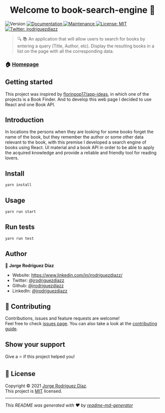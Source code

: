 <h1 align="center">Welcome to book-search-engine 👋</h1>
<p>
  <img alt="Version" src="https://img.shields.io/badge/version-0.1.0-blue.svg?cacheSeconds=2592000" />
  <a href="https://github.com/jrodriguezdiazz/book-search-engine#readme" target="_blank">
    <img alt="Documentation" src="https://img.shields.io/badge/documentation-yes-brightgreen.svg" />
  </a>
  <a href="https://github.com/jrodriguezdiazz/book-search-engine/graphs/commit-activity" target="_blank">
    <img alt="Maintenance" src="https://img.shields.io/badge/Maintained%3F-yes-green.svg" />
  </a>
  <a href="https://github.com/jrodriguezdiazz/book-search-engine/blob/master/LICENSE" target="_blank">
    <img alt="License: MIT" src="https://img.shields.io/github/license/jrodriguezdiazz/book-search-engine" />
  </a>
  <a href="https://twitter.com/jrodriguezdiazz" target="_blank">
    <img alt="Twitter: jrodriguezdiazz" src="https://img.shields.io/twitter/follow/jrodriguezdiazz.svg?style=social" />
  </a>
</p>

> 🔍 📚 An application that will allow users to search for books by entering a query (Title, Author, etc). Display the resulting books in a list on the page with all the corresponding data.

### 🏠 [Homepage](https://github.com/jrodriguezdiazz/book-search-engine)

## Getting started

This project was inspired by [florinpop17/app-ideas](https://github.com/florinpop17/app-ideas), in which one of the projects is a Book Finder. And to develop this web page I decided to use React and one Book API.

## Introduction

In locations the persons when they are looking for some books forget the name of the book, but they remember the author or some other data relevant to the book, with this premise I developed a search engine of books using React. UI material and a book API in order to be able to apply the acquired knowledge and provide a reliable and friendly tool for reading lovers.

## Install

```sh
yarn install
```

## Usage

```sh
yarn run start
```

## Run tests

```sh
yarn run test
```

## Author

👤 **Jorge Rodríguez Díaz**

- Website: https://www.linkedin.com/in/jrodriguezdiazz/
- Twitter: [@jrodriguezdiazz](https://twitter.com/jrodriguezdiazz)
- Github: [@jrodriguezdiazz](https://github.com/jrodriguezdiazz)
- LinkedIn: [@jrodriguezdiazz](https://linkedin.com/in/jrodriguezdiazz)

## 🤝 Contributing

Contributions, issues and feature requests are welcome!<br />Feel free to check [issues page](https://github.com/jrodriguezdiazz/book-search-engine/issues/new). You can also take a look at the [contributing guide](https://github.com/jrodriguezdiazz/book-search-engine/blob/master/CONTRIBUTING.md).

## Show your support

Give a ⭐️ if this project helped you!

## 📝 License

Copyright © 2021 [Jorge Rodríguez Díaz](https://github.com/jrodriguezdiazz).<br />
This project is [MIT](https://github.com/jrodriguezdiazz/book-search-engine/blob/master/LICENSE) licensed.

---

_This README was generated with ❤️ by [readme-md-generator](https://github.com/kefranabg/readme-md-generator)_
